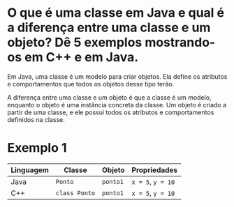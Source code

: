 # **O que é uma classe em Java e qual é a diferença entre uma classe e um objeto? Dê 5 exemplos mostrando-os em C++ e em Java.**

Em Java, uma classe é um modelo para criar objetos. Ela define os atributos e comportamentos que todos os objetos desse tipo terão.

A diferença entre uma classe e um objeto é que a classe é um modelo, enquanto o objeto é uma instância concreta da classe. Um objeto é criado a partir de uma classe, e ele possui todos os atributos e comportamentos definidos na classe.

# Exemplo 1


| Linguagem | Classe         | Objeto    | Propriedades           |
|-----------|----------------|-----------|------------------------|
| Java      | `Ponto`        | `ponto1`  | `x = 5`, `y = 10`      |
| C++       | `class Ponto`  | `ponto1`  | `x = 5`, `y = 10`      |


